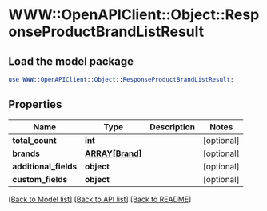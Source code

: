 # WWW::OpenAPIClient::Object::ResponseProductBrandListResult

## Load the model package
```perl
use WWW::OpenAPIClient::Object::ResponseProductBrandListResult;
```

## Properties
Name | Type | Description | Notes
------------ | ------------- | ------------- | -------------
**total_count** | **int** |  | [optional] 
**brands** | [**ARRAY[Brand]**](Brand.md) |  | [optional] 
**additional_fields** | **object** |  | [optional] 
**custom_fields** | **object** |  | [optional] 

[[Back to Model list]](../README.md#documentation-for-models) [[Back to API list]](../README.md#documentation-for-api-endpoints) [[Back to README]](../README.md)


